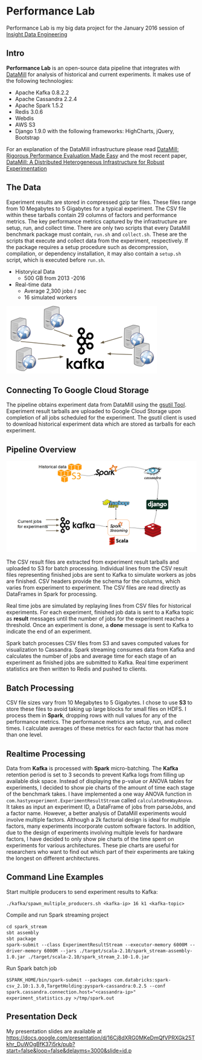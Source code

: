 Performance Lab
=================

Performance Lab is my big data project for the January 2016 session of [Insight Data Engineering](http://insightdataengineering.com/)


## Intro
**Performance Lab** is an open-source data pipeline that integrates with [DataMill](https://datamill.uwaterloo.ca/) for analysis of historical and current experiments.
It makes use of the following technologies:
- Apache Kafka 0.8.2.2
- Apache Cassandra 2.2.4
- Apache Spark 1.5.2
- Redis 3.0.6
- Webdis
- AWS S3
- Django 1.9.0 with the following frameworks: HighCharts, jQuery, Bootstrap

For an explanation of the DataMill infrastructure please read [DataMill: Rigorous Performance Evaluation Made Easy](https://uwaterloo.ca/embedded-software-group/sites/ca.embedded-software-group/files/uploads/files/icpe13-datamill.pdf)
and the most recent paper, [DataMill: A Distributed Heterogeneous Infrastructure for Robust Experimentation](http://yuguangzhang.com/blog/wp-content/uploads/2015/11/document.pdf)

## The Data
Experiment results are stored in compressed gzip tar files. These files range from 10 Megabytes to 5 Gigabytes for a typical experiment. The CSV file within these tarballs contain 29 columns of factors and performance metrics. The key performance metrics captured by the infrastructure are setup, run, and collect time. There are only two scripts that every DataMill benchmark package must contain, `run.sh` and
`collect.sh`. These are the scripts that execute and collect data from the experiment, respectively.
If the package requires a setup procedure such as decompression, compilation, or dependency
installation, it may also contain a `setup.sh` script, which is executed before `run.sh`.

* Historyical Data
	* 500 GB from 2013 -2016
* Real-time data
	* Average 2,300 jobs / sec
	* 16 simulated workers

![kafka](github/images/kafka.png)

## Connecting To Google Cloud Storage

The pipeline obtains experiment data from DataMill using the [gsutil Tool](https://cloud.google.com/storage/docs/gsutil_install?hl=en#install). Experiment result tarballs are uploaded to Google Cloud Storage upon completion of all jobs scheduled for the experiment. The gsutil client is used to download historical experiment data which are stored as tarballs for each experiment. 

## Pipeline Overview

![pipeline](github/images/pipeline.png?v=2)

The CSV result files are extracted from experiment result tarballs and uploaded to S3 for batch processing. Individual lines from the CSV result files representing finished jobs are sent to Kafka to simulate workers as jobs are finished. CSV headers provide the schema for the columns, which varies from experiment to experiment. The CSV files are read directly as DataFrames in Spark for processing. 

Real time jobs are simulated by replaying lines from CSV files for historical experiments. For each experiment, finished job data is sent to a Kafka topic as **result** messages until the number of jobs for the experiment reaches a threshold. Once an experiment is done, a **done** message is sent to Kafka to indicate the end of an experiment. 

Spark batch processes CSV files from S3 and saves computed values for visualization to Cassandra. Spark streaming consumes data from Kafka and calculates the number of jobs and average time for each stage of an experiment as finished jobs are submitted to Kafka. Real time experiment statistics are then written to Redis and pushed to clients. 
  
## Batch Processing
CSV file sizes vary from 10 Megabytes to 5 Gigabytes. I chose to use **S3** to store these files to avoid taking up large blocks for small files on HDFS. I process them in **Spark**, dropping rows with null values for any of the performance metrics. The performance metrics are setup, run, and collect times. I calculate averages of these metrics for each factor that has more than one level. 

## Realtime Processing

Data from **Kafka** is processed with **Spark** micro-batching. The **Kafka** retention period is set to 3 seconds to prevent Kafka logs from filling up available disk space. Instead of displaying the p-value or ANOVA tables for experiments, I decided to show pie charts of the amount of time each stage of the benchmark takes. I have implemented a one way ANOVA function in `com.hastyexperiment.ExperimentResultStream` called `calculateOneWayAnova`. It takes as input an experiment ID, a DataFrame of jobs from parseJobs, and a factor name. However, a better analysis of DataMill experiments would involve multiple factors. Although a 2k factorial design is ideal for multiple factors, many experiments incorporate custom software factors. In addition, due to the design of experiments involving multiple levels for hardware factors, I have decided to only show pie charts of the time spent on experiments for various architectures. These pie charts are useful for researchers who want to find out which part of their experiments are taking the longest on different architectures.  

## Command Line Examples
Start multiple producers to send experiment results to Kafka:
```
./kafka/spawn_multiple_producers.sh <kafka-ip> 16 k1 <kafka-topic>
```

Compile and run Spark streaming project
```
cd spark_stream
sbt assembly
sbt package 
spark-submit --class ExperimentResultStream --executor-memory 6000M --driver-memory 6000M --jars ./target/scala-2.10/spark_stream-assembly-1.0.jar ./target/scala-2.10/spark_stream_2.10-1.0.jar
```

Run Spark batch job
```
$SPARK_HOME/bin/spark-submit --packages com.databricks:spark-csv_2.10:1.3.0,TargetHolding:pyspark-cassandra:0.2.5 --conf spark.cassandra.connection.host="<cassandra-ip>" experiment_statistics.py >/tmp/spark.out
```

## Presentation Deck
My presentation slides are available at https://docs.google.com/presentation/d/16Cj8dXRG0MKeDmQfVPRXGk25Tkhr_DuWOgBfK37i5rk/pub?start=false&loop=false&delayms=3000&slide=id.p
